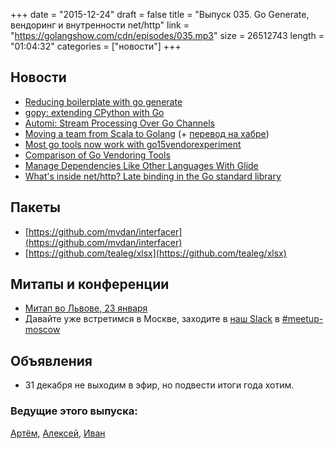 +++
date = "2015-12-24"
draft = false
title = "Выпуск 035. Go Generate, вендоринг и внутренности net/http"
link = "https://golangshow.com/cdn/episodes/035.mp3"
size = 26512743
length = "01:04:32"
categories = ["новости"]
+++

## Новости

- [Reducing boilerplate with go generate](https://blog.gopheracademy.com/advent-2015/reducing-boilerplate-with-go-generate/)
- [gopy: extending CPython with Go](https://blog.gopheracademy.com/advent-2015/gopy/)
- [Automi: Stream Processing Over Go Channels](https://blog.gopheracademy.com/advent-2015/automi-stream-processing-over-go-channels/)
- [Moving a team from Scala to Golang](http://jimplush.com/talk/2015/12/19/moving-a-team-from-scala-to-golang/) (+ [перевод на хабре](http://habrahabr.ru/post/273535/))
- [Most go tools now work with go15vendorexperiment](https://blog.filippo.io/most-go-tools-now-work-with-go15vendorexperiment/)
- [Comparison of Go Vendoring Tools](https://medium.com/@onuryilmaz/comparison-of-go-vendoring-tools-acf019ea476f)
- [Manage Dependencies Like Other Languages With Glide](https://blog.gopheracademy.com/advent-2015/glide/)
- [What's inside net/http? Late binding in the Go standard library](https://blog.cloudflare.com/whats-inside-net-http-socket-late-binding-in-the-go-standard-library/)

## Пакеты
- [https://github.com/mvdan/interfacer](https://github.com/mvdan/interfacer)
- [https://github.com/tealeg/xlsx](https://github.com/tealeg/xlsx)

## Митапы и конференции
- [Митап во Львове, 23 января](http://www.meetup.com/Lviv-Golang-Group/events/227453083/)
- Давайте уже встретимся в Москве, заходите в [наш Slack](http://4gophers.ru/slack)
  в [#meetup-moscow](https://golang-ru.slack.com/messages/meetup-moscow/)

## Объявления
- 31 декабря не выходим в эфир, но подвести итоги года хотим.

### Ведущие этого выпуска:
[Артём](https://twitter.com/miolini), [Алексей](https://twitter.com/paaleksey), [Иван](https://twitter.com/idanyliuk)
